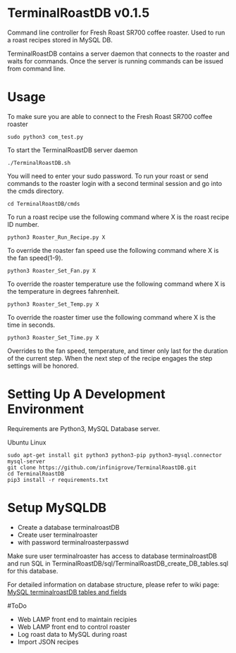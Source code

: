 # TerminalRoastDB v0.1.5
Command line controller for Fresh Roast SR700 coffee roaster. Used to run a roast recipes stored in MySQL DB.

TerminalRoastDB contains a server daemon that connects to the roaster and waits for commands.  Once the server is running commands can be issued from command line. 

# Usage
To make sure you are able to connect to the Fresh Roast SR700 coffee roaster

    sudo python3 com_test.py

To start the TerminalRoastDB server daemon

    ./TerminalRoastDB.sh

You will need to enter your sudo password.
To run your roast or send commands to the roaster login with a second terminal session and go into the cmds directory.

    cd TerminalRoastDB/cmds
    
To run a roast recipe use the following command where X is the roast recipe ID number.

    python3 Roaster_Run_Recipe.py X
    
To override the roaster fan speed use the following command where X is the fan speed(1-9).

    python3 Roaster_Set_Fan.py X
    
To override the roaster temperature use the following command where X is the temperature in degrees fahrenheit.

    python3 Roaster_Set_Temp.py X
    
To override the roaster timer use the following command where X is the time in seconds.

    python3 Roaster_Set_Time.py X
    
Overrides to the fan speed, temperature, and timer only last for the duration of the current step.  When the next step of the recipe engages the step settings will be honored.

# Setting Up A Development Environment

Requirements are Python3, MySQL Database server.

Ubuntu Linux

    sudo apt-get install git python3 python3-pip python3-mysql.connector mysql-server 
    git clone https://github.com/infinigrove/TerminalRoastDB.git
    cd TerminalRoastDB
    pip3 install -r requirements.txt
    
    
# Setup MySQLDB

- Create a database terminalroastDB
- Create user terminalroaster
- with password terminalroasterpasswd

Make sure user terminalroaster has access to database terminalroastDB and run SQL in TerminalRoastDB/sql/TerminalRoastDB_create_DB_tables.sql for this database.

For detailed information on database structure, please refer to wiki page: [MySQL terminalroastDB tables and fields](https://github.com/infinigrove/TerminalRoastDB/wiki)

#ToDo

- Web LAMP front end to maintain recipies
- Web LAMP front end to control roaster
- Log roast data to MySQL during roast
- Import JSON recipes
